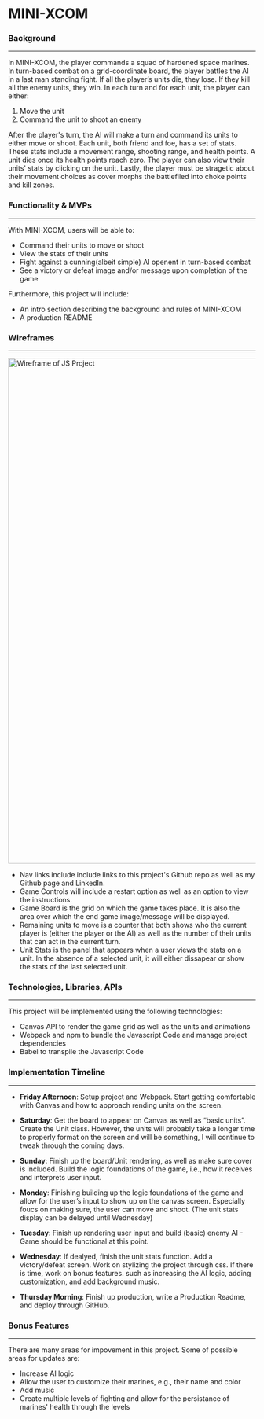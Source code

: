# MINI-XCOM

### Background
-------

In MINI-XCOM, the player commands a squad of hardened space marines. In turn-based combat on a grid-coordinate board, 
the player battles the AI in a last man standing fight.  If all the player’s units die, they lose. If they kill all the enemy units, they win. In each turn and for each unit, the player can either:

  1) Move the unit
  2) Command the unit to shoot an enemy

After the player's turn, the AI will make a turn and command its units to either move or shoot. Each unit, both friend and foe, has a set of stats. These stats include a movement range, shooting range, and health points. A unit dies once its health points reach zero. The player can also view their units' stats by clicking on the unit. Lastly, the player must be stragetic about their movement choices as cover morphs the battlefiled into choke points and kill zones.


### Functionality & MVPs
-------
With MINI-XCOM, users will be able to:
* Command their units to move or shoot
* View the stats of their units
* Fight against a cunning(albeit simple) AI openent in turn-based combat
* See a victory or defeat image and/or message upon completion of the game

Furthermore, this project will include: 
* An intro section describing the background and rules of MINI-XCOM
* A production README

### Wireframes
------
<img width="1029" alt="Wireframe of JS Project" src="https://user-images.githubusercontent.com/79245580/155656120-da29e2b5-b34e-4e11-84d3-fbe4229e6527.png">

* Nav links include include links to this project's Github repo as well as my Github page and LinkedIn. 
* Game Controls will include a restart option as well as an option to view the instructions.
* Game Board is the grid on which the game takes place. It is also the area over which the end game image/message will be displayed.
* Remaining units to move is a counter that both shows who the current player is (either the player or the AI) as well as the number of their units that can act in the current turn. 
* Unit Stats is the panel that appears when a user views the stats on a unit. In the absence of a selected unit, it will either dissapear or show the stats of the last selected unit.

### Technologies, Libraries, APIs
------
This project will be implemented using the following technologies: 
* Canvas API to render the game grid as well as the units and animations
* Webpack and npm to bundle the Javascript Code and manage project dependencies
* Babel to transpile the Javascript Code

### Implementation Timeline 
------
* **Friday Afternoon**: Setup project and Webpack. Start getting comfortable with Canvas and how to approach rending units on the screen.

* **Saturday**: Get the board to appear on Canvas as well as “basic units”. Create the Unit class. However, the units will probably take a longer time to properly format on the screen and will be something, I will continue to tweak through the coming days.

* **Sunday**: Finish up the board/Unit rendering, as well as make sure cover is included. Build the logic foundations of the game, i.e., how it receives and interprets user input.

* **Monday**: Finishing building up the logic foundations of the game and allow for the user’s input to show up on the canvas screen. Especially foucs on making sure, the user can move and shoot. (The unit stats display can be delayed until Wednesday)

* **Tuesday**: Finish up rendering user input and build (basic) enemy AI - Game should be functional at this point. 

* **Wednesday**: If dealyed, finish the unit stats function. Add a victory/defeat screen. Work on stylizing the project through css. 
If there is time, work on bonus features. such as increasing the AI logic, adding customization, and add background music.

* **Thursday Morning**: Finish up production, write a Production Readme, and deploy through GitHub.

### Bonus Features
------ 

There are many areas for impovement in this project. Some of possible areas for updates are:
* Increase AI logic
* Allow the user to customize their marines, e.g., their name and color
* Add music
* Create multiple levels of fighting and allow for the persistance of marines' health through the levels



